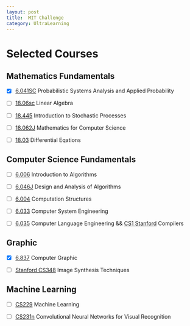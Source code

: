 ```yaml
---
layout: post
title:  MIT Challenge
category: UltraLearning
---
```


# Selected Courses #

## Mathematics Fundamentals ##
- [x] [6.041SC](http://ocw.mit.edu/courses/electrical-engineering-and-computer-science/6-041sc-probabilistic-systems-analysis-and-applied-probability-fall-2013/)  Probabilistic Systems Analysis and Applied Probability 

- [ ] [18.06sc](http://ocw.mit.edu/courses/mathematics/18-06sc-linear-algebra-fall-2011/) Linear Algebra

- [ ] [18.445](https://ocw.mit.edu/courses/mathematics/18-445-introduction-to-stochastic-processes-spring-2015/) Introduction to Stochastic Processes

- [ ] [18.062J](http://ocw.mit.edu/courses/electrical-engineering-and-computer-science/6-042j-mathematics-for-computer-science-fall-2010/) Mathematics for Computer Science

- [ ] [18.03](http://ocw.mit.edu/courses/mathematics/18-03-differential-equations-spring-2010/index.htm) Differential Eqations

## Computer Science Fundamentals ##

- [ ] [6.006](http://ocw.mit.edu/courses/electrical-engineering-and-computer-science/6-006-introduction-to-algorithms-fall-2011/) Introduction to Algorithms

- [ ] [6.046J](http://ocw.mit.edu/courses/electrical-engineering-and-computer-science/6-046j-design-and-analysis-of-algorithms-spring-2015/) Design and Analysis of Algorithms

- [ ] [6.004](http://ocw.mit.edu/courses/electrical-engineering-and-computer-science/6-004-computation-structures-spring-2009/) Computation Structures

- [ ] [6.033](http://ocw.mit.edu/courses/electrical-engineering-and-computer-science/6-033-computer-system-engineering-spring-2009/) Computer System Engineering

- [ ] [6.035](http://ocw.mit.edu/courses/electrical-engineering-and-computer-science/6-035-computer-language-engineering-spring-2010/) Computer Language Engineering && [CS1 Stanford](https://lagunita.stanford.edu/courses/Engineering/Compilers/Fall2014) Compilers

## Graphic ##

- [x] [6.837](http://groups.csail.mit.edu/graphics/classes/6.837/F04/) Computer Graphic

- [ ] [Stanford CS348](http://graphics.stanford.edu/courses/cs348b/) Image Synthesis Techniques

## Machine Learning ##

- [ ] [CS229](http://cs229.stanford.edu) Machine Learning

- [ ] [CS231n](http://vision.stanford.edu/teaching/cs231n/) Convolutional Neural Networks for Visual Recognition

